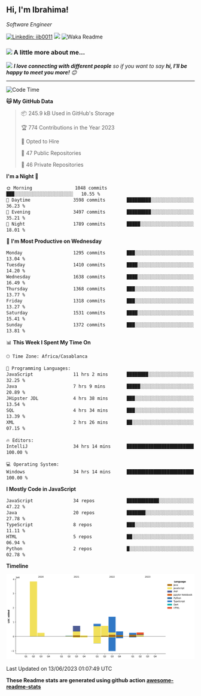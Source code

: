 <h2>Hi, I'm Ibrahima! </h2>
<p><em>Software Engineer 
</em></p>


[![Linkedin: iib0011](https://img.shields.io/badge/-iib0011-blue?style=flat-square&logo=Linkedin&logoColor=white&link=https://www.linkedin.com/in/iib0011/)](https://www.linkedin.com/in/iib0011/)
![](https://visitor-badge.glitch.me/badge?page_id=iib0011)
![Waka Readme](https://github.com/iib0011/iib0011/workflows/Waka%20Readme/badge.svg)


### <img src="https://media.giphy.com/media/VgCDAzcKvsR6OM0uWg/giphy.gif" width="50"> A little more about me...  


<img src="https://media.giphy.com/media/LnQjpWaON8nhr21vNW/giphy.gif" width="60"> <em><b>I love connecting with different people</b> so if you want to say <b>hi, I'll be happy to meet you more!</b> 😊</em>

---
<!--START_SECTION:waka-->
![Code Time](http://img.shields.io/badge/Code%20Time-2%2C197%20hrs%2041%20mins-blue)

**🐱 My GitHub Data** 

> 📦 245.9 kB Used in GitHub's Storage 
 > 
> 🏆 774 Contributions in the Year 2023
 > 
> 💼 Opted to Hire
 > 
> 📜 47 Public Repositories 
 > 
> 🔑 46 Private Repositories 
 > 
**I'm a Night 🦉** 

```text
🌞 Morning                1048 commits        ███░░░░░░░░░░░░░░░░░░░░░░   10.55 % 
🌆 Daytime                3598 commits        █████████░░░░░░░░░░░░░░░░   36.23 % 
🌃 Evening                3497 commits        █████████░░░░░░░░░░░░░░░░   35.21 % 
🌙 Night                  1789 commits        █████░░░░░░░░░░░░░░░░░░░░   18.01 % 
```
📅 **I'm Most Productive on Wednesday** 

```text
Monday                   1295 commits        ███░░░░░░░░░░░░░░░░░░░░░░   13.04 % 
Tuesday                  1410 commits        ████░░░░░░░░░░░░░░░░░░░░░   14.20 % 
Wednesday                1638 commits        ████░░░░░░░░░░░░░░░░░░░░░   16.49 % 
Thursday                 1368 commits        ███░░░░░░░░░░░░░░░░░░░░░░   13.77 % 
Friday                   1318 commits        ███░░░░░░░░░░░░░░░░░░░░░░   13.27 % 
Saturday                 1531 commits        ████░░░░░░░░░░░░░░░░░░░░░   15.41 % 
Sunday                   1372 commits        ███░░░░░░░░░░░░░░░░░░░░░░   13.81 % 
```


📊 **This Week I Spent My Time On** 

```text
🕑︎ Time Zone: Africa/Casablanca

💬 Programming Languages: 
JavaScript               11 hrs 2 mins       ████████░░░░░░░░░░░░░░░░░   32.25 % 
Java                     7 hrs 9 mins        █████░░░░░░░░░░░░░░░░░░░░   20.89 % 
JHipster JDL             4 hrs 38 mins       ███░░░░░░░░░░░░░░░░░░░░░░   13.54 % 
SQL                      4 hrs 34 mins       ███░░░░░░░░░░░░░░░░░░░░░░   13.39 % 
XML                      2 hrs 26 mins       ██░░░░░░░░░░░░░░░░░░░░░░░   07.15 % 

🔥 Editors: 
IntelliJ                 34 hrs 14 mins      █████████████████████████   100.00 % 

💻 Operating System: 
Windows                  34 hrs 14 mins      █████████████████████████   100.00 % 
```

**I Mostly Code in JavaScript** 

```text
JavaScript               34 repos            ████████████░░░░░░░░░░░░░   47.22 % 
Java                     20 repos            ███████░░░░░░░░░░░░░░░░░░   27.78 % 
TypeScript               8 repos             ███░░░░░░░░░░░░░░░░░░░░░░   11.11 % 
HTML                     5 repos             ██░░░░░░░░░░░░░░░░░░░░░░░   06.94 % 
Python                   2 repos             █░░░░░░░░░░░░░░░░░░░░░░░░   02.78 % 
```



**Timeline**

![Lines of Code chart](https://raw.githubusercontent.com/iib0011/iib0011/master/assets/bar_graph.png)


 Last Updated on 13/06/2023 01:07:49 UTC
<!--END_SECTION:waka-->

**These Readme stats are generated using github action [awesome-readme-stats](https://github.com/iib0011/waka-readme-stats)**
